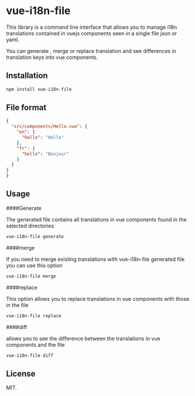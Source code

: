 # vue-i18n-file

This library is a command line interface that allows you to manage i18n translations contained in vuejs components seen in a single file json or yaml.

You can generate , merge or replace translation and see differences in translation keys into vue components.

## Installation

``` bash
npm install vue-i18n-file
```

## File format 
```json
{
  "src/components/Hello.vue": {
    "en": {
      "hello": "Hello"
    },
    "fr": {
      "hello": "Bonjour"
    }
  }
}
}
```
## Usage

####Generate


The generated file contains all translations in vue components found in the selected directories
``` bash
vue-i18n-file generate
```

####merge

If you need to merge existing translations with vue-i18n-file generated file you can use this option
``` bash
vue-i18n-file merge
```


####replace

This option allows you to replace translations in vue components with those in the file
``` bash
vue-i18n-file replace
```


####diff

allows you to see the difference between the translations in vue components and the file
``` bash
vue-i18n-file diff
```

## License

MIT.

